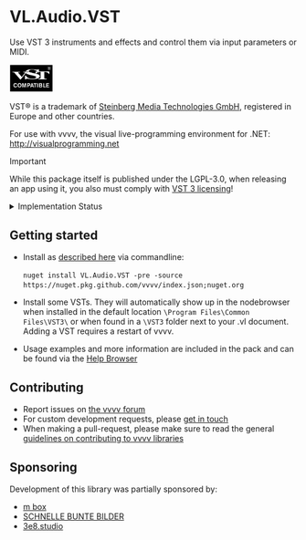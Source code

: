 # VL.Audio.VST
Use VST 3 instruments and effects and control them via input parameters or MIDI. 

<img src=".github/images/vst.png" width="15%" alt="VST Compatiblen" />

VST® is a trademark of [Steinberg Media Technologies GmbH](https://www.steinberg.net/), registered in Europe and other countries.

For use with vvvv, the visual live-programming environment for .NET: http://visualprogramming.net

> [!IMPORTANT]
> While this package itself is published under the LGPL-3.0, when releasing an app using it, you also must comply with [VST 3 licensing](https://steinbergmedia.github.io/vst3_dev_portal/pages/VST+3+Licensing/What+are+the+licensing+options.html)!

<details> <summary>Implementation Status</summary>
Compare [VST 3 Technical Documentation](https://steinbergmedia.github.io/vst3_dev_portal/pages/Technical+Documentation/Index.html)

| Implemented Interfaces | Status  |
| ------------- | ------------- |
| IAttributeList | done |
| IComponentHandler | parameter editing yes, restart calls some |
| IEventList | done |
| IUnitHandler | done |
| IHostApplication | done |
| IMessage | done |
| IParamValueQueue | done |
| IParameterChanges | done |
| IPlugFrame | done |

| Consumed Interfaces (from the plugin) | Status  |
| ------------- | ------------- |
| IComponent | state yes, bus count and info only main, IO mode no |
| IAudioProcessor | only stereo tested so far |
| IEditController | done |
| IConnectionPoint | yes, using a connection proxy which ensures any notifications are done on main thread |
| IUnitInfo | used to build display name of pins, also used in case of dynamic reflection |
| IProgramListData | no |
| IUnitData | no |
| IPlugView | sizing yes, keyboard handling no |

| Additional | Status  |
| ------------- | ------------- |
| Multiple Dynamic I/O Support | no |
| Silence flags | no |
| Parameter MIDI Mapping | yes |
| Parameter Finder | no - did have a look but found no plugin implementing it |
| Audio Presentation Latency | no |
| Dirty State, Open Editor Request and UI Group Editing Support | dirty state yes, rest no |
| KnobMode, Open Help & Open Aboutbox | no |
| Note Expression | no |
| Key Switch | no |
| Remote Presentation of Parameters | no |
| Context Menu | no |
| Enhanced Linked Parameters | no |
| iOS Inter-App Audio | no |
| Preset Meta-Information | no |
| Channel Context Info | no |
| Unit-Bus Assignment Change | no |
| Prefetchable | no |
| Automation State | no |
| PlugView Content Scaling | yes |
| Request Bus Activation | no |
| UI Snapshots | no |
| NoteExpression Physical UI Mapping | no |
| Legacy MIDI CC Out Event | yes |
| MIDI Learn | yes |
| Host Query Interface support | yes |
| MPE support for Wrappers | no |
| Parameter Function Name | no |
| Progress display | no |
| Process Context Requirements | no |
| Control Voltage Bus Flag | no |
| Module Info and Plug-in Compatibility | no |
| Get Current SystemTime | no |
| Process  Requirements | no |
| Data Transfert Between Processor/Controller | no |
| Remap Parameter ID | no |
</details> 

## Getting started
- Install as [described here](https://thegraybook.vvvv.org/reference/hde/managing-nugets.html) via commandline:

    `nuget install VL.Audio.VST -pre -source https://nuget.pkg.github.com/vvvv/index.json;nuget.org`

- Install some VSTs. They will automatically show up in the nodebrowser when installed in the default location `\Program Files\Common Files\VST3\` or when found in a `\VST3` folder next to your .vl document. Adding a VST requires a restart of vvvv.
- Usage examples and more information are included in the pack and can be found via the [Help Browser](https://thegraybook.vvvv.org/reference/hde/findinghelp.html)

## Contributing
- Report issues on [the vvvv forum](https://discourse.vvvv.org/c/vvvv-gamma/28)
- For custom development requests, please [get in touch](mailto:devvvvs@vvvv.org)
- When making a pull-request, please make sure to read the general [guidelines on contributing to vvvv libraries](https://thegraybook.vvvv.org/reference/extending/contributing.html)

## Sponsoring
Development of this library was partially sponsored by:  
* [m box](https://www.m-box.de/)
* [SCHNELLE BUNTE BILDER](https://schnellebuntebilder.de/)
* [3e8.studio](https://3e8.studio/)
